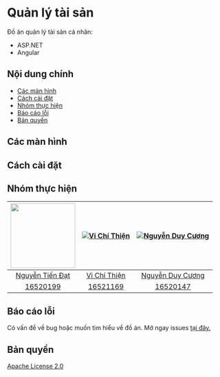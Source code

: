 # Quản lý tài sản
Đồ án quản lý tài sản cá nhân:
- ASP.NET
- Angular

## Nội dung chính
- [Các màn hình](#các-màn-hình)
- [Cách cài đặt](#cách-cài-dặt)
- [Nhóm thực hiện](#nhóm-thực-hiện)
- [Báo cáo lỗi](#báo-cáo-lỗi)
- [Bản quyền](#bản-quyền)
## Các màn hình
## Cách cài đặt
## Nhóm thực hiện
| [<img src="https://github.com/NTD98.png" width="150">](https://github.com/NTD98) | [![Vi Chí Thiện](https://github.com/tvc12.png?size=150)](https://github.com/tvc12) | [![Nguyễn Duy Cương](https://github.com/cuongw.png?size=150)](https://github.com/cuong) |
| :---: | :---: | :---: |
| [Nguyễn Tiến Đạt](https://github.com/NTD98) | [Vi Chí Thiện](https://github.com/tvc12) | [Nguyễn Duy Cương](https://github.com/cuongw) | 
| [16520199](https://github.com/NTD98) | [16521169](https://github.com/tvc12) | [16520147](https://github.com/cuongw) |
## Báo cáo lỗi
Có vấn đề về bug hoặc muốn tìm hiểu về đồ án. Mở ngay issues [tại đây.](https://github.com/NTD98/ASP_ANGULAR/issues/new) 
## Bản quyền
[Apache License 2.0](https://github.com/NTD98/ASP_ANGULAR/blob/master/LICENSE)
